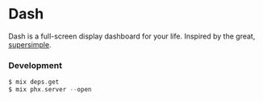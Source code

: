 # Dash

Dash is a full-screen display dashboard for your life. Inspired by the great, [supersimple](https://github.com/supersimple).

### Development

``` elixir
$ mix deps.get
$ mix phx.server --open
```
